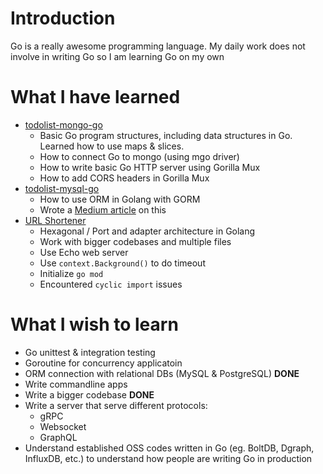 # Introduction
Go is a really awesome programming language. My daily work does not involve in writing Go so I am learning Go on my own

# What I have learned
- [todolist-mongo-go](todolist-mongo-go)
  - Basic Go program structures, including data structures in Go. Learned how to use maps & slices.
  - How to connect Go to mongo (using mgo driver)
  - How to write basic Go HTTP server using Gorilla Mux
  - How to add CORS headers in Gorilla Mux
- [todolist-mysql-go](todolist-mysql-go)
  - How to use ORM in Golang with GORM
  - Wrote a [Medium article](https://medium.com/better-programming/build-a-simple-todolist-app-in-golang-82297ec25c7d) on this
- [URL Shortener](url-shortener)
  - Hexagonal / Port and adapter architecture in Golang
  - Work with bigger codebases and multiple files
  - Use Echo web server
  - Use `context.Background()` to do timeout
  - Initialize `go mod`
  - Encountered `cyclic import` issues

# What I wish to learn
- Go unittest & integration testing
- Goroutine for concurrency applicatoin
- ORM connection with relational DBs (MySQL & PostgreSQL) **DONE**
- Write commandline apps
- Write a bigger codebase **DONE**
- Write a server that serve different protocols:
  - gRPC
  - Websocket
  - GraphQL
- Understand established OSS codes written in Go (eg. BoltDB, Dgraph, InfluxDB, etc.) to understand how people are writing Go in production
